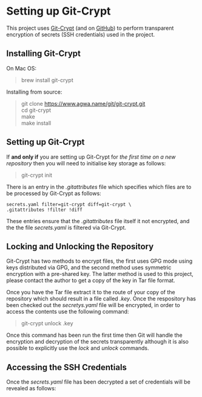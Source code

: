 # Setting up Git-Crypt

This project uses [Git-Crypt](https://www.agwa.name/projects/git-crypt/) (and on [GitHub](https://github.com/AGWA/git-crypt)) to perform transparent encryption of secrets (SSH credentials) used in the project.

## Installing Git-Crypt

On Mac OS:
> brew install git-crypt

Installing from source:
> git clone https://www.agwa.name/git/git-crypt.git \
> cd git-crypt \
> make \
> make install

## Setting up Git-Crypt

If **and only if** you are setting up Git-Crypt for *the first time on a new repository* then you will need to initialise key storage as follows: 
> git-crypt init

There is an entry in the _.gitattributes_ file which specifies which files are to be processed by Git-Crypt as follows: 
```
secrets.yaml filter=git-crypt diff=git-crypt \
.gitattributes !filter !diff
```
These entries ensure that the _.gitattributes_ file itself it not encrypted, and the the file _secrets.yaml_ is filtered via Git-Crypt.

## Locking and Unlocking the Repository

Git-Crypt has two methods to encrypt files, the first uses GPG mode using keys distributed via GPG, and the second method uses symmetric encryption with a pre-shared key. The latter method is used to this project, please contact the author to get a copy of the key in Tar file format. 

Once you have the Tar file extract it to the route of your copy of the repository which should result in a file called _.key_. Once the respository has been checked out the _secretys.yaml_ file will be encrypted, in order to access the contents use the following command:

> git-crypt unlock .key

Once this command has been run the first time then Git will handle the encryption and decryption of the secrets transparently although it is also possible to explicitly use the _lock_ and _unlock_ commands.

## Accessing the SSH Credentials

Once the _secrets.yaml_ file has been decrypted a set of credentials will be revealed as follows:

```



```